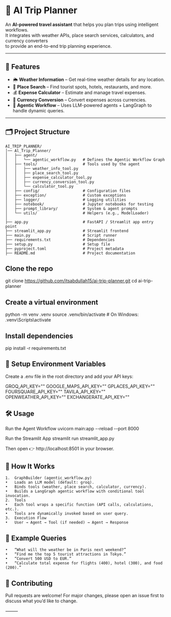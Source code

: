 # 🧳 AI Trip Planner

An **AI-powered travel assistant** that helps you plan trips using intelligent workflows.  
It integrates with weather APIs, place search services, calculators, and currency converters  
to provide an end-to-end trip planning experience.

---

## 🚀 Features

- 🌦️ **Weather Information** – Get real-time weather details for any location.  
- 📍 **Place Search** – Find tourist spots, hotels, restaurants, and more.  
- 💰 **Expense Calculator** – Estimate and manage travel expenses.  
- 💱 **Currency Conversion** – Convert expenses across currencies.  
- 🧠 **Agentic Workflow** – Uses LLM-powered agents + LangGraph to handle dynamic queries.  

---

## 🗂️ Project Structure

```text
AI_TRIP_PLANNER/
│── Al_Trip_Planner/
│   ├── agent/
│   │   └── agentic_workflow.py   # Defines the Agentic Workflow Graph
│   ├── tools/                    # Tools used by the agent
│   │   ├── weather_info_tool.py
│   │   ├── place_search_tool.py
│   │   ├── expense_calculator_tool.py
│   │   ├── currency_conversion_tool.py
│   │   └── calculator_tool.py
│   ├── config/                   # Configuration files
│   ├── exception/                # Custom exceptions
│   ├── logger/                   # Logging utilities
│   ├── notebook/                 # Jupyter notebooks for testing
│   ├── prompt_library/           # System & agent prompts
│   └── utils/                    # Helpers (e.g., ModelLoader)
│
├── app.py                        # FastAPI / Streamlit app entry point
├── streamlit_app.py              # Streamlit frontend
├── main.py                       # Script runner
├── requirements.txt              # Dependencies
├── setup.py                      # Setup file
├── pyproject.toml                # Project metadata
├── README.md                     # Project documentation
```



## Clone the repo
git clone https://github.com/itsabdullah15/ai-trip-planner.git
cd ai-trip-planner

## Create a virtual environment
python -m venv .venv
source .venv/bin/activate   # On Windows: .venv\Scripts\activate

## Install dependencies
pip install -r requirements.txt



## 🔑 Setup Environment Variables

Create a .env file in the root directory and add your API keys:

GROQ_API_KEY=""
GOOGLE_MAPS_API_KEY=""
GPLACES_API_KEY=""
FOURSQUARE_API_KEY=""
TAVILA_API_KEY=""
OPENWEATHER_API_KEY=""
EXCHANGERATE_API_KEY=""


## 🛠️ Usage
Run the Agent Workflow
uvicorn main:app --reload --port 8000 

Run the Streamlit App
streamlit run streamlit_app.py

Then open 👉 http://localhost:8501 in your browser.


## 🧩 How It Works
	1.	GraphBuilder (agentic_workflow.py)
	•	Loads an LLM model (default: groq).
	•	Binds tools (weather, place search, calculator, currency).
	•	Builds a LangGraph agentic workflow with conditional tool invocation.
	2.	Tools
	•	Each tool wraps a specific function (API calls, calculations, etc.).
	•	Tools are dynamically invoked based on user query.
	3.	Execution Flow
    •   User → Agent → Tool (if needed) → Agent → Response


## 📌 Example Queries
	•	“What will the weather be in Paris next weekend?”
	•	“Find me the top 5 tourist attractions in Tokyo.”
	•	“Convert 500 USD to EUR.”
	•	“Calculate total expense for flights (400), hotel (300), and food (200).”

## 🤝 Contributing

Pull requests are welcome! For major changes, please open an issue first to discuss what you’d like to change.

⸻
